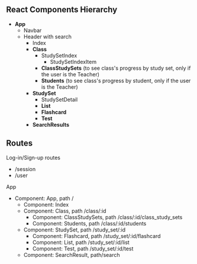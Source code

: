 ## React Components Hierarchy

* **App**
  * Navbar
  * Header with search
    * Index
    * **Class**
      * StudySetIndex
        * StudySetIndexItem
      * **ClassStudySets** (to see class's progress by study set, only if the user is the Teacher)
      * **Students** (to see class's progress by student, only if the user is the Teacher)
    * **StudySet**
      * StudySetDetail
      * **List**
      * **Flashcard**
      * **Test**
    * **SearchResults**


## Routes

Log-in/Sign-up routes
* /session
* /user

App
* Component: App, path /
  * Component: Index
  * Component: Class, path /class/:id
    * Component: ClassStudySets, path /class/:id/class_study_sets
    * Component: Students, path /class/:id/students
  * Component: StudySet, path /study_set/:id
    * Component: Flashcard, path /study_set/:id/flashcard
    * Component: List, path /study_set/:id/list
    * Component: Test, path /study_set/:id/test
  * Component: SearchResult, path/search
